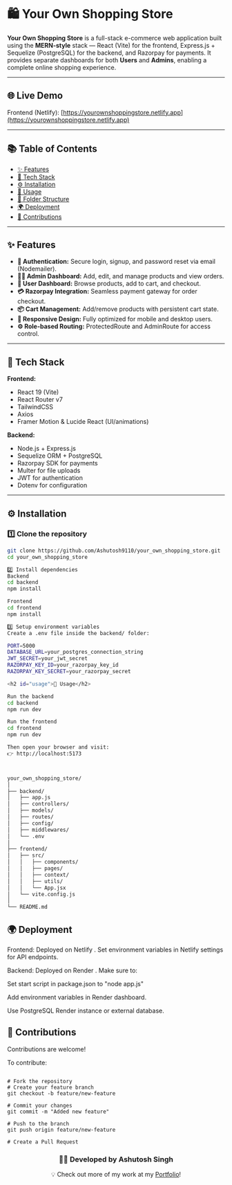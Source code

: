 <h1>🛍️ Your Own Shopping Store</h1>

<p>
<strong>Your Own Shopping Store</strong> is a full-stack e-commerce web application built using the <strong>MERN-style</strong> stack — 
React (Vite) for the frontend, Express.js + Sequelize (PostgreSQL) for the backend, and Razorpay for payments.
It provides separate dashboards for both <strong>Users</strong> and <strong>Admins</strong>, enabling a complete online shopping experience.
</p>

---

<h2>🌐 Live Demo</h2>

Frontend (Netlify): [https://yourownshoppingstore.netlify.app](https://yourownshoppingstore.netlify.app)  

---

<h2>📚 Table of Contents</h2>

<ul>
  <li><a href="#features">✨ Features</a></li>
  <li><a href="#tech-stack">🧩 Tech Stack</a></li>
  <li><a href="#installation">⚙️ Installation</a></li>
  <li><a href="#usage">🚀 Usage</a></li>
  <li><a href="#folder-structure">📁 Folder Structure</a></li>
  <li><a href="#deployment">🌍 Deployment</a></li>
  <li><a href="#contributing">🤝 Contributions</a></li>
</ul>

---

<h2 id="features">✨ Features</h2>

<ul>
  <li><strong>👥 Authentication:</strong> Secure login, signup, and password reset via email (Nodemailer).</li>
  <li><strong>🧑‍💼 Admin Dashboard:</strong> Add, edit, and manage products and view orders.</li>
  <li><strong>🛒 User Dashboard:</strong> Browse products, add to cart, and checkout.</li>
  <li><strong>💳 Razorpay Integration:</strong> Seamless payment gateway for order checkout.</li>
  <li><strong>📦 Cart Management:</strong> Add/remove products with persistent cart state.</li>
  <li><strong>📱 Responsive Design:</strong> Fully optimized for mobile and desktop users.</li>
  <li><strong>⚙️ Role-based Routing:</strong> ProtectedRoute and AdminRoute for access control.</li>
</ul>

---

<h2 id="tech-stack">🧩 Tech Stack</h2>

**Frontend:**
- React 19 (Vite)
- React Router v7
- TailwindCSS
- Axios
- Framer Motion & Lucide React (UI/animations)

**Backend:**
- Node.js + Express.js
- Sequelize ORM + PostgreSQL
- Razorpay SDK for payments
- Multer for file uploads
- JWT for authentication
- Dotenv for configuration

---

<h2 id="installation">⚙️ Installation</h2>

### 1️⃣ Clone the repository

```bash
git clone https://github.com/Ashutosh9110/your_own_shopping_store.git
cd your_own_shopping_store

2️⃣ Install dependencies
Backend
cd backend
npm install

Frontend
cd frontend
npm install

3️⃣ Setup environment variables
Create a .env file inside the backend/ folder:

PORT=5000
DATABASE_URL=your_postgres_connection_string
JWT_SECRET=your_jwt_secret
RAZORPAY_KEY_ID=your_razorpay_key_id
RAZORPAY_KEY_SECRET=your_razorpay_secret

<h2 id="usage">🚀 Usage</h2>

Run the backend
cd backend
npm run dev

Run the frontend
cd frontend
npm run dev

Then open your browser and visit:
👉 http://localhost:5173



your_own_shopping_store/
│
├── backend/
│   ├── app.js
│   ├── controllers/
│   ├── models/
│   ├── routes/
│   ├── config/
│   ├── middlewares/
│   └── .env
│
├── frontend/
│   ├── src/
│   │   ├── components/
│   │   ├── pages/
│   │   ├── context/
│   │   ├── utils/
│   │   └── App.jsx
│   └── vite.config.js
│
└── README.md

```

<h2 id="deployment">🌍 Deployment</h2>

Frontend:
Deployed on Netlify
.
Set environment variables in Netlify settings for API endpoints.

Backend:
Deployed on Render
.
Make sure to:

Set start script in package.json to "node app.js"

Add environment variables in Render dashboard.

Use PostgreSQL Render instance or external database.


<h2 id="contributing">🤝 Contributions</h2>

Contributions are welcome!

To contribute:
```

# Fork the repository
# Create your feature branch
git checkout -b feature/new-feature

# Commit your changes
git commit -m "Added new feature"

# Push to the branch
git push origin feature/new-feature

# Create a Pull Request
```
  
<h3 align="center">👨‍💻 Developed by <strong>Ashutosh Singh</strong></h3> <p align="center"> 💡 Check out more of my work at
my <a href="https://work-with-ashutosh.netlify.app/" target="_blank">Portfolio</a>! </p> 

